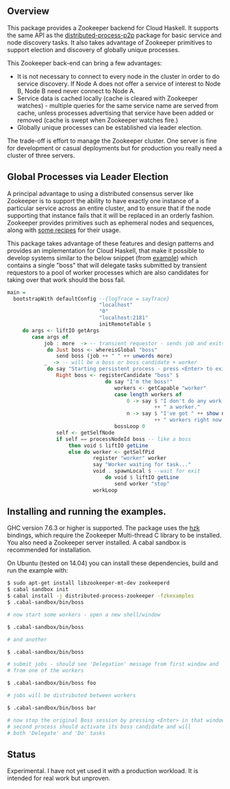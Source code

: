## Overview

This package provides a Zookeeper backend for Cloud Haskell. It supports the same API as the [distributed-process-p2p](http://hackage.haskell.org/package/distributed-process-p2p) package for basic service and node discovery tasks. It also takes advantage of Zookeeper primitives to support election and discovery of globally unique processes.

This Zookeeper back-end can bring a few advantages:

*  It is not necessary to connect to every node in the cluster in order to do service discovery. If Node A does not offer a service of interest to Node B, Node B need never connect to Node A.
*  Service data is cached locally (cache is cleared with Zookeeper watches) - multiple queries for the same service name are served from cache, unless processes advertising that service have been added or removed (cache is swept when Zookeeper watches fire.) 
*  Globally unique processes can be established via leader election.

The trade-off is effort to manage the Zookeeper cluster. One server is fine for development or casual deployments but for production you really need a cluster of three servers. 


## Global Processes via Leader Election

A principal advantage to using a distributed consensus server like Zookeeper is to support the ability to have exactly one instance of a particular service across an entire cluster, and to ensure that if the node supporting that instance fails that it will be replaced in an orderly fashion. Zookeeper provides primitives such as ephemeral nodes and sequences, along with [some recipes](http://zookeeper.apache.org/doc/trunk/recipes.html#sc_leaderElection) for their usage. 

This package takes advantage of these features and design patterns and provides an implementation for Cloud Haskell, that make it possible to develop systems similar to the below snippet (from [example](https://github.com/jeremyjh/distributed-process-zookeeper/blob/master/examples/Boss.hs)) which contains a single "boss" that will delegate tasks submitted by transient requestors to a pool of worker processes which are also candidates for taking over that work should the boss fail.
```Haskell
main =
  bootstrapWith defaultConfig --{logTrace = sayTrace}
                              "localhost"
                              "0"
                              "localhost:2181"
                              initRemoteTable $
     do args <- liftIO getArgs
        case args of
            job : more  -> -- transient requestor - sends job and exits
             do Just boss <- whereisGlobal "boss"
                send boss (job ++ " " ++ unwords more)
            _  -> -- will be a boss or boss candidate + worker
             do say "Starting persistent process - press <Enter> to exit."
                Right boss <- registerCandidate "boss" $
                                do say "I'm the boss!"
                                   workers <- getCapable "worker"
                                   case length workers of
                                       0 -> say $ "I don't do any work! Start "
                                                ++ " a worker."
                                       n -> say $ "I've got " ++ show n
                                                ++ " workers right now."
                                   bossLoop 0
                self <- getSelfNode
                if self == processNodeId boss -- like a boss
                    then void $ liftIO getLine
                    else do worker <- getSelfPid
                            register "worker" worker
                            say "Worker waiting for task..."
                            void . spawnLocal $ --wait for exit
                                do void $ liftIO getLine
                                   send worker "stop"
                            workLoop
```

## Installing and running the examples.
GHC version 7.6.3 or higher is supported. The package uses the [hzk](http://hackage.haskell.org/package/hzk) bindings, which require the Zookeeper Multi-thread C library to be installed. You also need a Zookeeper server installed. A cabal sandbox is recommended for installation. 

On Ubuntu (tested on 14.04) you can install these dependencies, build and run the example with:

```bash
$ sudo apt-get install libzookeeper-mt-dev zookeeperd
$ cabal sandbox init
$ cabal install -j distributed-process-zookeeper -fzkexamples
$ .cabal-sandbox/bin/boss

# now start some workers - open a new shell/window

$ .cabal-sandbox/bin/boss

# and another

$ .cabal-sandbox/bin/boss

# submit jobs - should see 'Delegation' message from first window and 'doing' 
# from one of the workers

$ .cabal-sandbox/bin/boss foo

# jobs will be distributed between workers

$ .cabal-sandbox/bin/boss bar 

# now stop the original Boss session by pressing <Enter> in that window - the 
# second process should activate its boss candidate and will 
# both 'Delegate' and 'Do' tasks
```

## Status

Experimental. I have not yet used it with a production workload. It is intended for real work but unproven.
